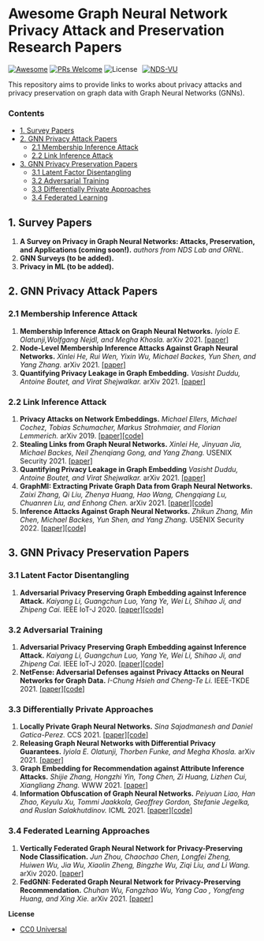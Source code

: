 # Awesome Graph Neural Network Privacy Attack and Preservation Research Papers
[![Awesome](https://cdn.rawgit.com/sindresorhus/awesome/d7305f38d29fed78fa85652e3a63e154dd8e8829/media/badge.svg)](https://github.com/sindresorhus/awesome)
[![PRs Welcome](https://img.shields.io/badge/PRs-welcome-brightgreen.svg?style=flat-square)](http://makeapullrequest.com)
![License](https://img.shields.io/github/license/NDS-VU/awesome-gnn-privacy-papers.svg?color=blue)⠀[![NDS-VU](https://img.shields.io/twitter/follow/nds_vu?style=social&logo=twitter)](https://twitter.com/intent/follow?screen_name=nds_vu)⠀

This repository aims to provide links to works about privacy attacks and privacy preservation on graph data with Graph Neural Networks (GNNs).

### Contents

* [1. Survey Papers](#1-survey-papers)
* [2. GNN Privacy Attack Papers](#2-gnn-privacy-attack-papers)
	* [2.1 Membership Inference Attack](#21-membership-inference-attack)
	* [2.2 Link Inference Attack](#22-link-inference-attack)
* [3. GNN Privacy Preservation Papers](#3-gnn-privacy-preservation-papers)
	* [3.1 Latent Factor Disentangling](#31-latent-factor-disentangling)
	* [3.2 Adversarial Training](#32-adversarial-training)
	* [3.3 Differentially Private Approaches](#33-differentially-private-approaches)
	* [3.4 Federated Learning](#34-federated-learning-approaches)

## 1. Survey Papers
1. **A Survey on Privacy in Graph Neural Networks: Attacks, Preservation, and Applications (coming soon!).**
   *authors from NDS Lab and ORNL.* 
1. **GNN Surveys (to be added).**
1. **Privacy in ML (to be added).**
 

## 2. GNN Privacy Attack Papers
### 2.1 Membership Inference Attack
1. **Membership Inference Attack on Graph Neural Networks.** *Iyiola E. Olatunji,Wolfgang Nejdl, and Megha Khosla.* arXiv 2021. [[paper]](https://arxiv.org/pdf/2101.06570.pdf)
2. **Node-Level Membership Inference Attacks Against Graph Neural Networks.** *Xinlei He, Rui Wen, Yixin Wu, Michael Backes, Yun Shen, and Yang Zhang.* arXiv 2021. [[paper]](https://arxiv.org/pdf/2102.05429.pdf)
3. **Quantifying Privacy Leakage in Graph Embedding.** *Vasisht Duddu, Antoine Boutet, and Virat Shejwalkar.* arXiv 2021. [[paper]](https://arxiv.org/pdf/2010.00906.pdf)

### 2.2 Link Inference Attack
1. **Privacy Attacks on Network Embeddings.** *Michael Ellers, Michael Cochez, Tobias Schumacher, Markus Strohmaier, and Florian Lemmerich.* arXiv 2019. [[paper]](https://arxiv.org/pdf/1912.10979.pdf)[[code]](https://github.com/embedding-attack/embAttack)
2. **Stealing Links from Graph Neural Networks.** *Xinlei He, Jinyuan Jia, Michael Backes, Neil Zhenqiang Gong, and Yang Zhang.* USENIX Security 2021. [[paper]](https://www.usenix.org/system/files/sec21summer_he.pdf)
3. **Quantifying Privacy Leakage in Graph Embedding** *Vasisht Duddu, Antoine Boutet, and Virat Shejwalkar.* arXiv 2021. [[paper]](https://arxiv.org/pdf/2010.00906.pdf)
4. **GraphMI: Extracting Private Graph Data from Graph Neural Networks.** *Zaixi Zhang, Qi Liu, Zhenya Huang, Hao Wang, Chengqiang Lu, Chuanren Liu, and Enhong Chen.* arXiv 2021. [[paper]](https://arxiv.org/pdf/2106.02820.pdf)[[code]](https://github.com/zaixizhang/GraphMI)
5. **Inference Attacks Against Graph Neural Networks.** *Zhikun Zhang, Min Chen, Michael Backes, Yun Shen, and Yang Zhang.* USENIX Security 2022. [[paper]](https://arxiv.org/pdf/2110.02631.pdf)[[code]](https://github.com/Zhangzhk0819/GNN-Embedding-Leaks)

## 3. GNN Privacy Preservation Papers
### 3.1 Latent Factor Disentangling
1. **Adversarial Privacy Preserving Graph Embedding against Inference Attack.** *Kaiyang Li, Guangchun Luo, Yang Ye, Wei Li, Shihao Ji, and Zhipeng Cai.* IEEE IoT-J 2020. [[paper]](https://arxiv.org/pdf/2008.13072.pdf)[[code]](https://github.com/KaiyangLi1992/Privacy-Preserving-Social-Network-Embedding)

### 3.2 Adversarial Training
1. **Adversarial Privacy Preserving Graph Embedding against Inference Attack.** *Kaiyang Li, Guangchun Luo, Yang Ye, Wei Li, Shihao Ji, and Zhipeng Cai.* IEEE IoT-J 2020. [[paper]](https://arxiv.org/pdf/2008.13072.pdf)[[code]](https://github.com/KaiyangLi1992/Privacy-Preserving-Social-Network-Embedding)
2. **NetFense: Adversarial Defenses against Privacy Attacks on Neural Networks for Graph Data.** *I-Chung Hsieh and Cheng-Te Li.* IEEE-TKDE 2021. [[paper]](https://arxiv.org/pdf/2106.11865.pdf)[[code]](https://github.com/ICHproject/NetFense/)

### 3.3 Differentially Private Approaches
1. **Locally Private Graph Neural Networks.** *Sina Sajadmanesh and Daniel Gatica-Perez.* CCS 2021. [[paper]](https://arxiv.org/pdf/2006.05535.pdf)[[code]](https://github.com/sisaman/LPGNN)
2. **Releasing Graph Neural Networks with Differential Privacy Guarantees.** *Iyiola E. Olatunji, Thorben Funke, and Megha Khosla.* arXiv 2021. [[paper]](https://arxiv.org/pdf/2109.08907.pdf)
3. **Graph Embedding for Recommendation against Attribute Inference Attacks.** *Shijie Zhang, Hongzhi Yin, Tong Chen, Zi Huang, Lizhen Cui, Xiangliang Zhang.* WWW 2021. [[paper]](https://arxiv.org/pdf/2101.12549.pdf)
4. **Information Obfuscation of Graph Neural Networks.** *Peiyuan Liao, Han Zhao, Keyulu Xu, Tommi Jaakkola, Geoffrey Gordon, Stefanie Jegelka, and Ruslan Salakhutdinov.* ICML 2021. [[paper]](http://proceedings.mlr.press/v139/liao21a/liao21a.pdf)[[code]](https://github.com/liaopeiyuan/GAL)

### 3.4 Federated Learning Approaches
1. **Vertically Federated Graph Neural Network for Privacy-Preserving Node Classification.** *Jun Zhou, Chaochao Chen, Longfei Zheng, Huiwen Wu, Jia Wu, Xiaolin Zheng, Bingzhe Wu, Ziqi Liu, and Li Wang.* arXiv 2020. [[paper]](https://arxiv.org/pdf/2005.11903.pdf)
2. **FedGNN: Federated Graph Neural Network for Privacy-Preserving Recommendation.** *Chuhan Wu, Fangzhao Wu, Yang Cao , Yongfeng Huang, and Xing Xie.* arXiv 2021. [[paper]](https://arxiv.org/pdf/2102.04925.pdf)

**License**

- [CC0 Universal](https://github.com/benedekrozemberczki/awesome-community-detection/blob/master/LICENSE)
